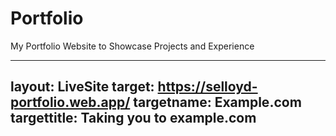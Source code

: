 # Portfolio
My Portfolio Website to Showcase Projects and Experience

---
layout: LiveSite
target: https://selloyd-portfolio.web.app/
targetname: Example.com
targettitle: Taking you to example.com
---
